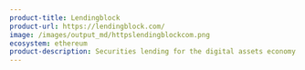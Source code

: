 ```yaml
---
product-title: Lendingblock
product-url: https://lendingblock.com/
image: /images/output_md/httpslendingblockcom.png
ecosystem: ethereum
product-description: Securities lending for the digital assets economy.
---
```

